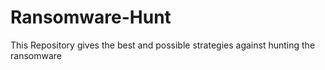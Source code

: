 # Ransomware-Hunt
This Repository gives the best and possible strategies against hunting the ransomware
